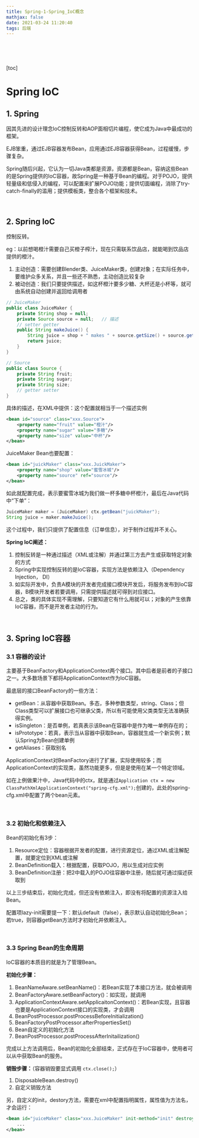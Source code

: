 ```yaml
---
title: Spring-1-Spring_IoC概念
mathjax: false
date: 2021-03-24 11:20:40
tags: 后端
---
```


&nbsp;

<!-- more -->

<!-- toc -->

&nbsp;

[toc]



# Spring IoC

## 1. Spring

因其先进的设计理念IoC控制反转和AOP面相切片编程，使它成为Java中最成功的框架。

EJB笨重，通过EJB容器发布Bean，应用通过EJB容器获得Bean，过程缓慢，步骤复杂。

Spring随后兴起，它认为一切Java类都是资源，资源都是Bean，容纳这些Bean的是Spring提供的IoC容器，故Spring是一种基于Bean的编程。对于POJO，提供轻量级和低侵入的编程，可以配置来扩展POJO功能；提供切面编程，消除了try-catch-finally的滥用；提供模板类，整合各个框架和技术。

&nbsp;

## 2. Spring IoC

控制反转。

eg：以前想喝橙汁需要自己买橙子榨汁，现在只需联系饮品店，就能喝到饮品店提供的橙汁。

1. 主动创造：需要创建Blender类、JuiceMaker类，创建对象；在实际任务中，要维护众多关系，并且一些还不熟悉，主动创造比较复杂
2. 被动创造：我们只要提供描述，如这杯橙汁要多少糖、大杯还是小杯等，就可由系统自动创建并返回给调用者

```java
// JuiceMaker
public class JuiceMaker {
    private String shop = null;
    private Source source = null;	// 描述
    // setter getter
    public String makeJuice() {
        String juice = shop + " makes " + source.getSize() + source.getSugar() + source.getFruit();
        return juice;
    }
}

// Source
public class Source {
    private String fruit;
    private String sugar;
    private String size;
    // getter setter
}
```

具体的描述，在XML中提供：这个配置就相当于一个描述实例

```xml
<bean id="source" class="xxx.Source">
    <property name="fruit" value="橙汁"/>
    <property name="sugar" value="多糖"/>
    <property name="size" value="中杯"/>
</bean>
```

JuiceMaker Bean也要配置：

```xml
<bean id="juickMaker" class="xxx.JuickMaker">
    <property name="shop" value="蜜雪冰城"/>
    <property name="source" ref="source"/>
</bean>
```

如此就配置完成，表示要蜜雪冰城为我们做一杯多糖中杯橙汁，最后在Java代码中“下单”：

```java
JuiceMaker maker = (JuiceMaker) ctx.getBean("juickMaker");
String juice = maker.makeJuice();
```

这个过程中，我们只提供了配置信息（订单信息），对于制作过程并不关心。



**Spring IoC阐述：**

1. 控制反转是一种通过描述（XML或注解）并通过第三方去产生或获取特定对象的方式
2. Spring中实现控制反转的是IoC容器，实现方法是依赖注入（Dependency Injection， DI）
3. 如实际开发中，负责A模块的开发者完成接口模块开发后，将服务发布到IoC容器，B模块开发者若要调用，只需提供描述就可得到对应接口。
4. 总之，类的具体实现不需理解，只要知道它有什么用就可以；对象的产生依靠IoC容器，而不是开发者主动的行为。

&nbsp;

## 3. Spring IoC容器

### 3.1 容器的设计

主要基于BeanFactory和ApplicationContext两个接口。其中后者是前者的子接口之一。大多数场景下都将ApplicationContext作为IoC容器。

最底层的接口BeanFactory的一些方法：

* getBean：从容器中获取Bean。多态，多种参数类型，string、Class；但Class类型可以扩展接口也可继承父类，所以有可能使用父类类型无法准确获得实例。
* isSingleton：是否单例，若真表示该Bean在容器中是作为唯一单例存在的；
* isPrototype：若真，表示当从容器中获取Bean，容器就生成一个新实例；默认Spring为Bean创建单例
* getAliases：获取别名

ApplicationContext对BeanFactory进行了扩展，实际使用较多；而ApplicationContext的实现类，虽然功能更多，但是是使用在某一个特定领域。

如在上例做果汁中，Java代码中的ctx，就是通过`Application ctx = new ClassPathXmlApplicationContext("spring-cfg.xml");`创建的，此处的spring-cfg.xml中配置了两个bean元素。

&nbsp;

### 3.2 初始化和依赖注入

Bean的初始化有3步：

1. Resource定位：容器根据开发者的配置，进行资源定位，通过XML或注解配置，就要定位到XML或注解
2. BeanDefinition载入：根据配置，获取POJO，用以生成对应实例
3. BeanDefinition注册：把2中载入的POJO往容器中注册，随后就可通过描述获取到

以上三步结束后，初始化完成，但还没有依赖注入，即没有将配置的资源注入给Bean。

配置项lazy-init需要提一下：默认default（false），表示默认自动初始化Bean；若true，则容器getBean方法时才初始化并依赖注入。

&nbsp;

### 3.3 Spring Bean的生命周期

IoC容器的本质目的就是为了管理Bean。

**初始化步骤：**

1. BeanNameAware.setBeanName()：若Bean实现了本接口方法，就会被调用
2. BeanFactoryAware.setBeanFactory()：如实现，就调用
3. ApplicationContextAware.setApplicaitonContext()：若Bean实现，且容器也要是ApplicationContext接口的实现类，才会调用
4. BeanPostProcessor.postProcessBeforeInitialization()
5. BeanFactoryPostProcessor.afterPropertiesSet()
6. Bean自定义的初始化方法
7. BeanPostProcessor.postProcessAfterInitailization()

完成以上方法调用后，Bean的初始化全部结束，正式存在于IoC容器中，使用者可以从中获取Bean的服务。

**销毁步骤：**（容器销毁要显式调用 `ctx.close();`）

1. DisposableBean.destroy()
2. 自定义销毁方法

另，自定义的init，destory方法，需要在xml中配置指明属性，属性值为方法名，才会运行：

```xml
<bean id="juiceMaker" class="xxx.JuiceMaker" init-method="init" destroy-method="destroy">
    ...
</bean>
```

&nbsp;





































